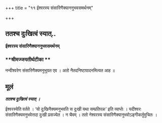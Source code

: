 +++
title = "११ ईश्वरस्य संसारिणैक्याननुभवसमर्थनम्"

+++


## ततश्च दुःखित्वं स्यात्..

**ईश्वरस्य संसारिणैक्याननुभवसमर्थनम्**

### **श्रीमज्जयतीर्थटीका **

नन्वीश्वरेण संसारिणैक्यमनुभूयत एव । अतो नैतदनिष्टापादनमित्यत आह ॥

## **मूलं**

***ततश्च दुःखित्वं स्यात् ।***

ईश्वरस्येति वर्तते । ‘यो दुःखिनैक्यमनुभवति स दुःखी यथा सम्प्रतिपन्नः’ इति व्याप्तेः । यदीश्वरः संसारिणैक्यमनुभवेत्तदा दुःखी प्रसज्येत । न चैवम् । ततो नेश्वरस्य संसारिणैक्यानुभवोऽङ्गीकर्तुमुचितः ।

